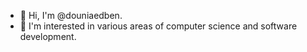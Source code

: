 - 👋 Hi, I'm @douniaedben.
- 👀 I'm interested in various areas of computer science and software development.


<!---
douniaedben/douniaedben is a ✨ special ✨ repository because its `README.md` (this file) appears on your GitHub profile.
You can click the Preview link to take a look at your changes.
--->
